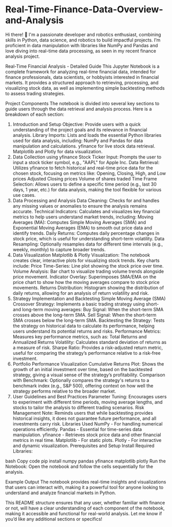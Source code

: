 # Real-Time-Finance-Data-Overview-and-Analysis
Hi there! 👋 I'm a passionate developer and robotics enthusiast, combining skills in Python, data science, and robotics to build impactful projects. I’m proficient in data manipulation with libraries like NumPy and Pandas and love diving into real-time data processing, as seen in my recent finance analysis project.  


Real-Time Financial Analysis - Detailed Guide
This Jupyter Notebook is a complete framework for analyzing real-time financial data, intended for finance professionals, data scientists, or hobbyists interested in financial markets. It provides a structured approach to retrieving, processing, and visualizing stock data, as well as implementing simple backtesting methods to assess trading strategies.

Project Components
The notebook is divided into several key sections to guide users through the data retrieval and analysis process. Here is a breakdown of each section:

1. Introduction and Setup
Objective: Provide users with a quick understanding of the project goals and its relevance in financial analysis.
Library Imports: Lists and loads the essential Python libraries used for data analysis, including:
NumPy and Pandas for data manipulation and calculations.
yfinance for live stock data retrieval.
Matplotlib and Plotly for data visualization.
2. Data Collection using yfinance
Stock Ticker Input: Prompts the user to input a stock ticker symbol, e.g., "AAPL" for Apple Inc.
Data Retrieval: Utilizes yfinance to fetch historical and real-time price data for the chosen stock, focusing on metrics like:
Opening, Closing, High, and Low prices
Adjusted Closing prices
Volume of shares traded
Time Frame Selection: Allows users to define a specific time period (e.g., last 30 days, 1 year, etc.) for data analysis, making the tool flexible for various use cases.
3. Data Processing and Analysis
Data Cleaning: Checks for and handles any missing values or anomalies to ensure the analysis remains accurate.
Technical Indicators: Calculates and visualizes key financial metrics to help users understand market trends, including:
Moving Averages (MA): Computes Simple Moving Averages (SMA) and Exponential Moving Averages (EMA) to smooth out price data and identify trends.
Daily Returns: Computes daily percentage changes in stock price, which is useful for understanding short-term volatility.
Data Resampling: Optionally resamples data for different time intervals (e.g., weekly, monthly) to capture broader trends.
4. Data Visualization
Matplotlib & Plotly Visualization: The notebook creates clear, interactive plots for visualizing stock trends. Key charts include:
Price Time-Series: Line plot showing the stock price over time.
Volume Analysis: Bar chart to visualize trading volume trends alongside price movement.
Indicator Overlay: Superimposes SMA/EMA on the price chart to show how the moving averages compare to stock price movements.
Returns Distribution: Histogram showing the distribution of daily returns, allowing for an analysis of return volatility and risk.
5. Strategy Implementation and Backtesting
Simple Moving Average (SMA) Crossover Strategy: Implements a basic trading strategy using short- and long-term moving averages:
Buy Signal: When the short-term SMA crosses above the long-term SMA.
Sell Signal: When the short-term SMA crosses below the long-term SMA.
Backtesting the Strategy: Tests the strategy on historical data to calculate its performance, helping users understand its potential returns and risks.
Performance Metrics: Measures key performance metrics, such as:
Total Returns and Annualized Returns
Volatility: Calculates standard deviation of returns as a measure of risk.
Sharpe Ratio: Provides a risk-adjusted return metric, useful for comparing the strategy’s performance relative to a risk-free investment.
6. Portfolio Performance Visualization
Cumulative Returns Plot: Shows the growth of an initial investment over time, based on the backtested strategy, giving a visual sense of the strategy’s profitability.
Comparison with Benchmark: Optionally compares the strategy's returns to a benchmark index (e.g., S&P 500), offering context on how well the strategy performs relative to the broader market.
7. User Guidelines and Best Practices
Parameter Tuning: Encourages users to experiment with different time periods, moving average lengths, and stocks to tailor the analysis to different trading scenarios.
Risk Management Note: Reminds users that while backtesting provides historical insights, it does not guarantee future performance, and all investments carry risk.
Libraries Used
NumPy - For handling numerical operations efficiently.
Pandas - Essential for time-series data manipulation.
yfinance - Retrieves stock price data and other financial metrics in real time.
Matplotlib - For static plots.
Plotly - For interactive and dynamic visualization.
Prerequisites and Setup
Install Required Libraries:

bash
Copy code
pip install numpy pandas yfinance matplotlib plotly
Run the Notebook: Open the notebook and follow the cells sequentially for the analysis.

Example Output
The notebook provides real-time insights and visualizations that users can interact with, making it a powerful tool for anyone looking to understand and analyze financial markets in Python.

This README structure ensures that any user, whether familiar with finance or not, will have a clear understanding of each component of the notebook, making it accessible and functional for real-world analysis. Let me know if you’d like any additional sections or specifics!






